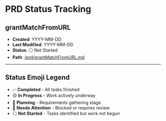 # PRD Status Tracking

## grantMatchFromURL
- **Created**: YYYY-MM-DD
- **Last Modified**: YYYY-MM-DD
- **Status**: ⚪ Not Started
- **Path**: [/prd/grantMatchFromURL.md](/prd/grantMatchFromURL.md)

---
## Status Emoji Legend
- ✅ **Completed** - All tasks finished
- 🟡 **In Progress** - Work actively underway
- 🔵 **Planning** - Requirements gathering stage
- 🔴 **Needs Attention** - Blocked or requires review
- ⚪ **Not Started** - Tasks identified but work not begun 